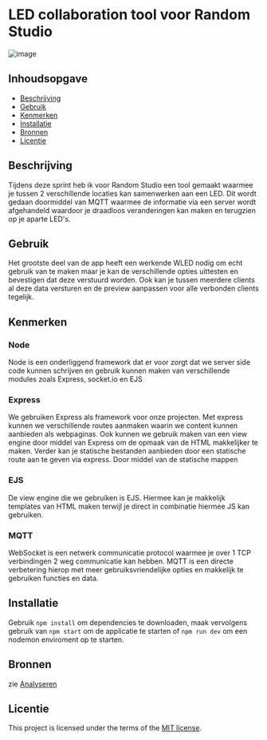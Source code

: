 # LED collaboration tool voor Random Studio

![image](https://github.com/MokhtarAkle/proof-of-concept/assets/45001009/b995d942-9cd6-406d-a5a6-7cfdbf3cbf03)

## Inhoudsopgave

  * [Beschrijving](#beschrijving)
  * [Gebruik](#gebruik)
  * [Kenmerken](#kenmerken)
  * [Installatie](#installatie)
  * [Bronnen](#bronnen)
  * [Licentie](#licentie)

## Beschrijving
Tijdens deze sprint heb ik voor Random Studio een tool gemaakt waarmee je tussen 2 verschillende locaties kan samenwerken aan een LED. Dit wordt gedaan doormiddel van MQTT waarmee de informatie via een server wordt afgehandeld waardoor je draadloos veranderingen kan maken en terugzien op je aparte LED's.
<!-- Voeg een mooie poster visual toe 📸 -->
<!-- Voeg een link toe naar Github Pages 🌐-->

## Gebruik
Het grootste deel van de app heeft een werkende WLED nodig om echt gebruik van te maken maar je kan de verschillende opties uittesten en bevestigen dat deze verstuurd worden. Ook kan je tussen meerdere clients al deze data versturen en de preview aanpassen voor alle verbonden clients tegelijk.

## Kenmerken
### Node
Node is een onderliggend framework dat er voor zorgt dat we server side code kunnen schrijven en gebruik kunnen maken van verschillende modules zoals Express, socket.io en EJS

### Express
We gebruiken Express als framework voor onze projecten. Met express kunnen we verschillende routes aanmaken waarin we content kunnen aanbieden als webpaginas. Ook kunnen we gebruik maken van een view engine door middel van Express om de opmaak van de HTML makkelijker te maken. Verder kan je statische bestanden aanbieden door een statische route aan te geven via express. Door middel van de statische mappen

### EJS
De view engine die we gebruiken is EJS. Hiermee kan je makkelijk templates van HTML maken terwijl je direct in combinatie hiermee JS kan gebruiken.

### MQTT
WebSocket is een netwerk communicatie protocol waarmee je over 1 TCP verbindingen 2 weg communicatie kan hebben. MQTT is een directe verbetering hierop met meer gebruiksvriendelijke opties en makkelijk te gebruiken functies en data.

## Installatie
Gebruik ``` npm install ``` om dependencies te downloaden, maak vervolgens gebruik van ``` npm start ``` om de applicatie te starten of ``` npm run dev ``` om een nodemon enviroment op te starten.

## Bronnen
zie [Analyseren](https://github.com/MokhtarAkle/proof-of-concept/wiki/Analyseren)
## Licentie

This project is licensed under the terms of the [MIT license](./LICENSE).
